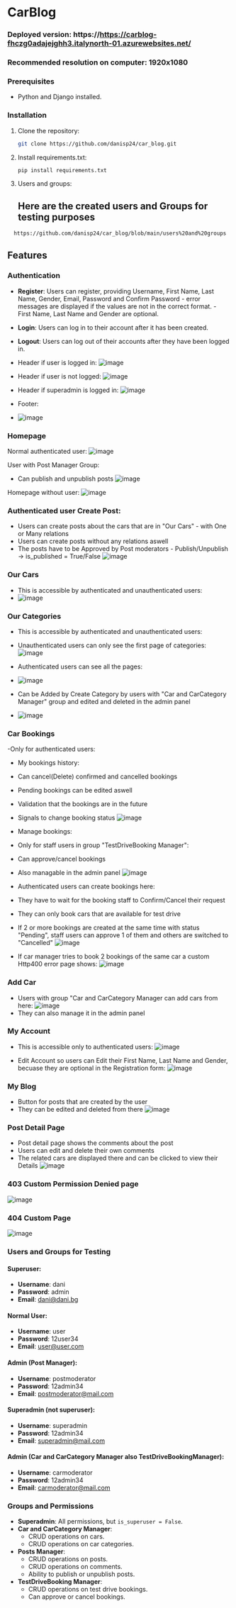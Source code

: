 # CarBlog

### Deployed version: https://https://carblog-fhczg0adajejghh3.italynorth-01.azurewebsites.net/
### Recommended resolution on computer: 1920x1080

### Prerequisites
- Python and Django installed.


### Installation
1. Clone the repository:
   ```sh
   git clone https://github.com/danisp24/car_blog.git
   ```

2. Install requirements.txt:
   ```sh
   pip install requirements.txt
   ```

3. Users and groups:
   ## Here are the created users and Groups for testing purposes
 ```sh
   https://github.com/danisp24/car_blog/blob/main/users%20and%20groups
   ```

## Features
### Authentication
- **Register**: Users can register, providing Username, First Name, Last Name, Gender, Email, Password and Confirm Password - error messages are displayed if the values are not in the correct format. - First Name, Last Name and Gender are optional.
- **Login**: Users can log in to their account after it has been created.
- **Logout**: Users can log out of their accounts after they have been logged in.

- Header if user is logged in:
![image](https://github.com/user-attachments/assets/0e02b22a-cd7c-4afb-b9d3-e10cefebba7f)

- Header if user is not logged:
![image](https://github.com/user-attachments/assets/c9f6d9a8-97ed-43e4-b08a-01b695836fef)

- Header if superadmin is logged in:
![image](https://github.com/user-attachments/assets/a7f7eb2f-825b-4928-8e23-fa12e718a0cf)

- Footer:
- ![image](https://github.com/user-attachments/assets/539c973c-2d11-48c8-af7b-80c27dcb1a70)

### Homepage

Normal authenticated user:
![image](https://github.com/user-attachments/assets/fe1b494a-db68-4488-8570-2ca4b90fd212)

User with Post Manager Group:
- Can publish and unpublish posts
![image](https://github.com/user-attachments/assets/80782da0-a5c5-4f2d-9861-24240d367579)

Homepage without user:
![image](https://github.com/user-attachments/assets/759b5fe6-8033-4dcd-ab10-8b17745088f3)

### Authenticated user Create Post:
- Users can create posts about the cars that are in "Our Cars" - with One or Many relations
- Users can create posts without any relations aswell
- The posts have to be Approved by Post moderators - Publish/Unpublish -> is_published = True/False
![image](https://github.com/user-attachments/assets/01b9e62b-33c9-4f67-9cc0-569b1e27fc01)

### Our Cars
- This is accessible by authenticated and unauthenticated users:
- ![image](https://github.com/user-attachments/assets/385eb92c-ac62-43f7-b40d-36ffe5ed0a5d)

### Our Categories
- This is accessible by authenticated and unauthenticated users:
- Unauthenticated users can only see the first page of categories:
![image](https://github.com/user-attachments/assets/972d4a34-5601-4905-98cc-459e0bd00c04)

- Authenticated users can see all the pages:
- ![image](https://github.com/user-attachments/assets/b5dafe71-c833-4ff2-830c-a4e460d850bc)


- Can be Added by Create Category by users with "Car and CarCategory Manager" group and edited and deleted in the admin panel
- ![image](https://github.com/user-attachments/assets/99cd6852-b785-4dbd-b32d-71ec52c4d32e)

  

### Car Bookings
-Only for authenticated users:
- My bookings history:
- Can cancel(Delete) confirmed and cancelled bookings
- Pending bookings can be edited aswell
- Validation that the bookings are in the future
- Signals to change booking status
![image](https://github.com/user-attachments/assets/bb532ef0-66af-4493-86f4-451c645e45a7)

- Manage bookings:
- Only for staff users in group "TestDriveBooking Manager":
- Can approve/cancel bookings
- Also managable in the admin panel
![image](https://github.com/user-attachments/assets/46044107-3f42-4990-add0-a53ff90e2f08)


- Authenticated users can create bookings here:
- They have to wait for the booking staff to Confirm/Cancel their request
- They can only book cars that are available for test drive
- If 2 or more bookings are created at the same time with status "Pending", staff users can approve 1 of them and others are switched to "Cancelled"
![image](https://github.com/user-attachments/assets/a5641bff-b7eb-496e-9ff8-ae8dc3703cd0)

- If car manager tries to book 2 bookings of the same car a custom Http400 error page shows:
![image](https://github.com/user-attachments/assets/ed9c02eb-0a5a-4d05-9249-43fd138136c5)


### Add Car
- Users with group "Car and CarCategory Manager can add cars from here:
![image](https://github.com/user-attachments/assets/e9e433db-8049-4ed7-95cd-e79f82d6025f)
- They can also manage it in the admin panel


### My Account
- This is accessible only to authenticated users:
![image](https://github.com/user-attachments/assets/7190cf0f-1f29-4805-8e3f-953c888f51fc)

- Edit Account so users can Edit their First Name, Last Name and Gender, becuase they are optional in the Registration form:
![image](https://github.com/user-attachments/assets/9ca0fb9e-a023-45e0-90a5-bf6b55fd04e8)

### My Blog
- Button for posts that are created by the user
- They can be edited and deleted from there
![image](https://github.com/user-attachments/assets/966e8374-b62f-43f1-a266-1df171f2f8cb)

### Post Detail Page
- Post detail page shows the comments about the post
- Users can edit and delete their own comments
- The related cars are displayed there and can be clicked to view their Details
![image](https://github.com/user-attachments/assets/146e9349-0fb4-4709-80e8-3add60d97997)


### 403 Custom Permission Denied page
![image](https://github.com/user-attachments/assets/c98ed037-2cfd-4815-9f87-e708546c1da3)

### 404 Custom Page
![image](https://github.com/user-attachments/assets/167d2000-6222-432f-995a-03953afda6bb)



### Users and Groups for Testing

#### Superuser:
- **Username**: dani
- **Password**: admin
- **Email**: dani@dani.bg

#### Normal User:
- **Username**: user
- **Password**: 12user34
- **Email**: user@user.com

#### Admin (Post Manager):
- **Username**: postmoderator
- **Password**: 12admin34
- **Email**: postmoderator@mail.com

#### Superadmin (not superuser):
- **Username**: superadmin
- **Password**: 12admin34
- **Email**: superadmin@mail.com

#### Admin (Car and CarCategory Manager also TestDriveBookingManager):
- **Username**: carmoderator
- **Password**: 12admin34
- **Email**: carmoderator@mail.com

### Groups and Permissions

- **Superadmin**: All permissions, but `is_superuser = False`.
- **Car and CarCategory Manager**: 
  - CRUD operations on cars.
  - CRUD operations on car categories.
- **Posts Manager**:
  - CRUD operations on posts.
  - CRUD operations on comments.
  - Ability to publish or unpublish posts.
- **TestDriveBooking Manager**:
  - CRUD operations on test drive bookings.
  - Can approve or cancel bookings.


  





